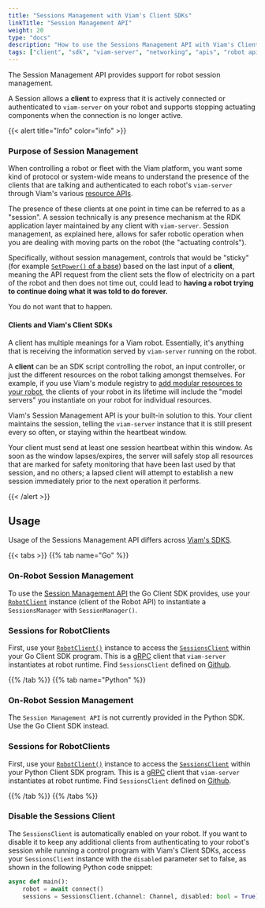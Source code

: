 ```yaml
---
title: "Sessions Management with Viam's Client SDKs"
linkTitle: "Session Management API"
weight: 20
type: "docs"
description: "How to use the Sessions Management API with Viam's Client SDKs."
tags: ["client", "sdk", "viam-server", "networking", "apis", "robot api", "session", "sessions", "session management"]
---
```


The Session Management API provides support for robot session management.

A Session allows a **client** to express that it is actively connected or authenticated to `viam-server` on your robot and
supports stopping actuating components when the connection is no longer active.

{{< alert title="Info" color="info" >}}

### Purpose of Session Management

When controlling a robot or fleet with the Viam platform, you want some kind of protocol or system-wide means to understand the presence of the clients that are talking and authenticated to each robot's `viam-server` through Viam's various [resource APIs](/program/apis/).

The presence of these clients at one point in time can be referred to as a "session".
A session technically is any presence mechanism at the RDK application layer maintained by any client with `viam-server`.
Session management, as explained here, allows for safer robotic operation when you are dealing with moving parts on the robot (the "actuating controls").

Specifically, without session management, controls that would be "sticky" (for example [`SetPower()` of a base](/components/base/#setpower)) based on the last input of a **client**, meaning the API request from the client sets the flow of electricity on a part of the robot and then does not time out, could lead to **having a robot trying to continue doing what it was told to do forever.**

You do not want that to happen.

#### Clients and Viam's Client SDKs

A client has multiple meanings for a Viam robot.
Essentially, it's anything that is receiving the information served by `viam-server` running on the robot.

A **client** can be an SDK script controlling the robot, an input controller, or just the different resources on the robot talking amongst themselves.
For example, if you use Viam's module registry to [add modular resources to your robot](/extend/modular-resources/), the clients of your robot in its lifetime will include the "model servers" you instantiate on your robot for individual resources.

Viam's Session Management API is your built-in solution to this.
Your client maintains the session, telling the `viam-server` instance that it is still present every so often, or staying within the heartbeat window.

Your client must send at least one session heartbeat within this window.
As soon as the window lapses/expires, the server will safely stop all resources that are marked for safety monitoring that have been last used by that session, and no others; a lapsed client will attempt to establish a new session immediately prior to the next operation it performs.

{{< /alert >}}

## Usage

Usage of the Sessions Management API differs across [Viam's SDKS](/program/).

{{< tabs >}}
{{% tab name="Go" %}}

### On-Robot Session Management

To use the [Session Management API](https://pkg.go.dev/go.viam.com/rdk/session) the Go Client SDK provides, use your [`RobotClient`](/program/apis/#robot-api) instance (client of the Robot API) to instantiate a `SessionsManager` with `SessionManager()`.

### Sessions for RobotClients

First, use your [`RobotClient()`](/program/apis/#robot-api) instance to access the [`SessionsClient`](https://pkg.go.dev/go.viam.com/rdk/session) within your Go Client SDK program.
This is a [gRPC](https://grpc.io/) client that `viam-server` instantiates at robot runtime.
Find `SessionsClient` defined on [Github](https://github.com/viamrobotics/rdk/blob/main/robot/client/client.go).

{{% /tab %}}
{{% tab name="Python" %}}

### On-Robot Session Management

The `Session Management API` is not currently provided in the Python SDK.
Use the Go Client SDK instead.

### Sessions for RobotClients

First, use your [`RobotClient()`](/program/apis/#robot-api) instance to access the [`SessionsClient`](https://python.viam.dev/autoapi/viam/sessions_client/index.html#viam.sessions_client.SessionsClient) within your Python Client SDK program.
This is a [gRPC](https://grpc.io/) client that `viam-server` instantiates at robot runtime.
Find `SessionsClient` defined on [Github](https://github.com/viamrobotics/rdk/blob/main/robot/client/client.go).

{{% /tab %}}
{{% /tabs %}}

### Disable the Sessions Client

The `SessionsClient` is automatically enabled on your robot.
If you want to disable it to keep any additional clients from authenticating to your robot's session while running a control program with Viam's Client SDKs, access your `SessionsClient` instance with the `disabled` parameter set to false, as shown in the following Python code snippet:

```python {class="line-numbers linkable-line-numbers"}
async def main():
    robot = await connect()
    sessions = SessionsClient.(channel: Channel, disabled: bool = True)
```
